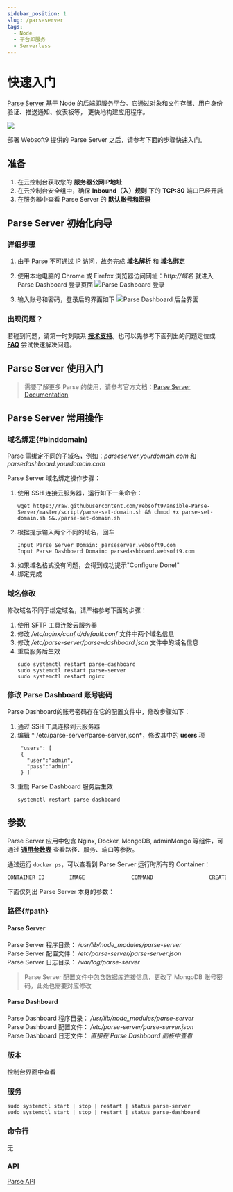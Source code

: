 ```yaml
---
sidebar_position: 1
slug: /parseserver
tags:
  - Node
  - 平台即服务
  - Serverless
---
```


# 快速入门

[Parse Server ](https://parseplatform.org/) 基于 Node 的后端即服务平台。它通过对象和文件存储、用户身份验证、推送通知、仪表板等， 更快地构建应用程序。

![](https://libs.websoft9.com/Websoft9/DocsPicture/en/parseserver/dashboard.png)

部署 Websoft9 提供的 Parse Server 之后，请参考下面的步骤快速入门。

## 准备

1. 在云控制台获取您的 **服务器公网IP地址** 
2. 在云控制台安全组中，确保 **Inbound（入）规则** 下的 **TCP:80** 端口已经开启
3. 在服务器中查看 Parse Server 的 **[默认账号和密码](./user/credentials)**  


## Parse Server 初始化向导


### 详细步骤


1. 由于 Parse 不可通过 IP 访问，故务完成 **[域名解析](./administrator/domain_step)** 和 **[域名绑定](#binddomain)**

2. 使用本地电脑的 Chrome 或 Firefox 浏览器访问网址：*http://域名*  就进入 Parse Dashboard 登录页面
![Parse Dashboard 登录](https://libs.websoft9.com/Websoft9/DocsPicture/en/parseserver/ParseServer-loginpage-websoft9.png)

3. 输入账号和密码，登录后的界面如下
![Parse Dashboard 后台界面](https://libs.websoft9.com/Websoft9/DocsPicture/en/parseserver/parse-backend-websoft9.png)


### 出现问题？

若碰到问题，请第一时刻联系 **[技术支持](./helpdesk)**。也可以先参考下面列出的问题定位或  **[FAQ](./faq#setup)** 尝试快速解决问题。

## Parse Server 使用入门

> 需要了解更多 Parse 的使用，请参考官方文档：[Parse Server Documentation](https://docs.parseplatform.org/)


## Parse Server 常用操作

### 域名绑定{#binddomain}

Parse 需绑定不同的子域名，例如：*parseserver.yourdomain.com* 和 *parsedashboard.yourdomain.com* 

Parse Server 域名绑定操作步骤：

1. 使用 SSH 连接云服务器，运行如下一条命令：
   ``` shell
   wget https://raw.githubusercontent.com/Websoft9/ansible-Parse-Server/master/script/parse-set-domain.sh && chmod +x parse-set-domain.sh &&./parse-set-domain.sh
   ```
2. 根据提示输入两个不同的域名，回车
   ```   
   Input Parse Server Domain: parseserver.websoft9.com
   Input Parse Dashboard Domain: parsedashboard.websoft9.com
   ```
3. 如果域名格式没有问题，会得到成功提示"Configure Done!"
4. 绑定完成

### 域名修改

修改域名不同于绑定域名，请严格参考下面的步骤：

1. 使用 SFTP 工具连接云服务器
2. 修改 */etc/nginx/conf.d/default.conf* 文件中两个域名信息
3. 修改 */etc/parse-server/parse-dashboard.json* 文件中的域名信息
4. 重启服务后生效
   ```
   sudo systemctl restart parse-dashboard
   sudo systemctl restart parse-server
   sudo systemctl restart nginx
   ```

### 修改 Parse Dashboard 账号密码

Parse Dashboard的账号密码存在它的配置文件中，修改步骤如下： 

1. 通过 SSH 工具连接到云服务器
2. 编辑 * /etc/parse-server/parse-server.json*，修改其中的 **users** 项
   ```
    "users": [
    {
      "user":"admin",
      "pass":"admin"
    } ]
   ```
3. 重启 Parse Dashboard 服务后生效
   ```
   systemctl restart parse-dashboard
   ```

## 参数

Parse Server 应用中包含 Nginx, Docker, MongoDB, adminMongo 等组件，可通过 **[通用参数表](./administrator/parameter)** 查看路径、服务、端口等参数。

通过运行 `docker ps`，可以查看到 Parse Server 运行时所有的 Container：

```bash
CONTAINER ID        IMAGE               COMMAND                  CREATED             STATUS              PORTS                                NAMES
```


下面仅列出 Parse Server 本身的参数：

### 路径{#path}

#### Parse Server 

Parse Server  程序目录： */usr/lib/node_modules/parse-server*  
Parse Server  配置文件： */etc/parse-server/parse-server.json*  
Parse Server  日志目录： */var/log/parse-server*  

> Parse Server 配置文件中包含数据库连接信息，更改了 MongoDB 账号密码，此处也需要对应修改

#### Parse Dashboard

Parse Dashboard  程序目录： */usr/lib/node_modules/parse-server*  
Parse Dashboard  配置文件： */etc/parse-server/parse-server.json*  
Parse Dashboard  日志文件： *直接在 Parse Dashboard 面板中查看*  


### 版本

控制台界面中查看

### 服务

```shell
sudo systemctl start | stop | restart | status parse-server
sudo systemctl start | stop | restart | status parse-dashboard
```
### 命令行

无

### API

[Parse API](https://docs.parseplatform.org/parse-server/guide/#using-parse-sdks-with-parse-server)

